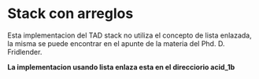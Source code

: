 # Stack con arreglos
Esta implementacion del TAD stack no utiliza el concepto de lista enlazada,  
la misma se puede encontrar en el apunte de la materia del Phd. D. Fridlender.  

**La implementacion usando lista enlaza esta en el direcciorio acid_1b**

